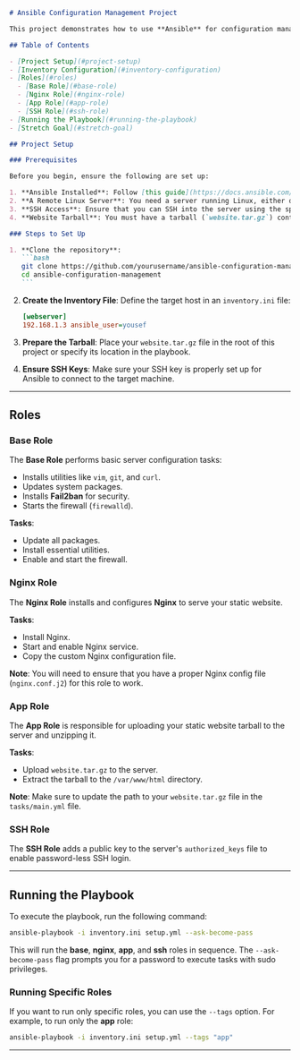 ````markdown
# Ansible Configuration Management Project

This project demonstrates how to use **Ansible** for configuration management on a Linux server. The playbook automates the setup of a web server, installs and configures **Nginx**, and uploads a static HTML website.

## Table of Contents

- [Project Setup](#project-setup)
- [Inventory Configuration](#inventory-configuration)
- [Roles](#roles)
  - [Base Role](#base-role)
  - [Nginx Role](#nginx-role)
  - [App Role](#app-role)
  - [SSH Role](#ssh-role)
- [Running the Playbook](#running-the-playbook)
- [Stretch Goal](#stretch-goal)

## Project Setup

### Prerequisites

Before you begin, ensure the following are set up:

1. **Ansible Installed**: Follow [this guide](https://docs.ansible.com/ansible/latest/installation_guide/intro_installation.html) to install Ansible on your local machine.
2. **A Remote Linux Server**: You need a server running Linux, either on a cloud provider like AWS, DigitalOcean, or a local VM or physical server.
3. **SSH Access**: Ensure that you can SSH into the server using the specified username.
4. **Website Tarball**: You must have a tarball (`website.tar.gz`) containing your static HTML website to upload.

### Steps to Set Up

1. **Clone the repository**:
   ```bash
   git clone https://github.com/yourusername/ansible-configuration-management.git
   cd ansible-configuration-management
   ```
````

2. **Create the Inventory File**:
   Define the target host in an `inventory.ini` file:

   ```ini
   [webserver]
   192.168.1.3 ansible_user=yousef
   ```

3. **Prepare the Tarball**:
   Place your `website.tar.gz` file in the root of this project or specify its location in the playbook.

4. **Ensure SSH Keys**:
   Make sure your SSH key is properly set up for Ansible to connect to the target machine.

---

## Roles

### Base Role

The **Base Role** performs basic server configuration tasks:

- Installs utilities like `vim`, `git`, and `curl`.
- Updates system packages.
- Installs **Fail2ban** for security.
- Starts the firewall (`firewalld`).

**Tasks**:

- Update all packages.
- Install essential utilities.
- Enable and start the firewall.

### Nginx Role

The **Nginx Role** installs and configures **Nginx** to serve your static website.

**Tasks**:

- Install Nginx.
- Start and enable Nginx service.
- Copy the custom Nginx configuration file.

**Note**: You will need to ensure that you have a proper Nginx config file (`nginx.conf.j2`) for this role to work.

### App Role

The **App Role** is responsible for uploading your static website tarball to the server and unzipping it.

**Tasks**:

- Upload `website.tar.gz` to the server.
- Extract the tarball to the `/var/www/html` directory.

**Note**: Make sure to update the path to your `website.tar.gz` file in the `tasks/main.yml` file.

### SSH Role

The **SSH Role** adds a public key to the server's `authorized_keys` file to enable password-less SSH login.

---

## Running the Playbook

To execute the playbook, run the following command:

```bash
ansible-playbook -i inventory.ini setup.yml --ask-become-pass
```

This will run the **base**, **nginx**, **app**, and **ssh** roles in sequence. The `--ask-become-pass` flag prompts you for a password to execute tasks with sudo privileges.

### Running Specific Roles

If you want to run only specific roles, you can use the `--tags` option. For example, to run only the **app** role:

```bash
ansible-playbook -i inventory.ini setup.yml --tags "app"
```

---
